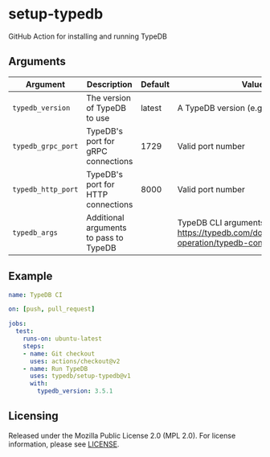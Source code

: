 # setup-typedb

GitHub Action for installing and running TypeDB

## Arguments

| Argument           | Description                            | Default | Value                                                                                         |
|--------------------|----------------------------------------|---------|-----------------------------------------------------------------------------------------------|
| `typedb_version`   | The version of TypeDB to use           | latest  | A TypeDB version (e.g. `3.5.0`) or `latest`                                                   |
| `typedb_grpc_port` | TypeDB's port for gRPC connections     | 1729    | Valid port number                                                                             |
| `typedb_http_port` | TypeDB's port for HTTP connections     | 8000    | Valid port number                                                                             |
| `typedb_args`      | Additional arguments to pass to TypeDB |         | TypeDB CLI arguments - see https://typedb.com/docs/maintenance-operation/typedb-configuration |

## Example

```yaml
name: TypeDB CI

on: [push, pull_request]

jobs:
  test:
    runs-on: ubuntu-latest
    steps:
    - name: Git checkout
      uses: actions/checkout@v2
    - name: Run TypeDB
      uses: typedb/setup-typedb@v1
      with:
        typedb_version: 3.5.1
```

## Licensing

Released under the Mozilla Public License 2.0 (MPL 2.0).
For license information, please see [LICENSE](https://github.com/typedb/setup-typedb/blob/master/LICENSE). 
